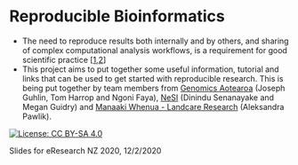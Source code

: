 
# Reproducible Bioinformatics

- The need to reproduce results both internally and by others, and sharing of complex computational analysis workflows, is a requirement for good scientific practice [<a href="https://doi.org/10.1371/journal.pcbi.1003285">1</a>,<a href="https://doi.org/10.4103/2153-3539.197197">2</a>]
- This project aims to put together some useful information, tutorial and links that can be used to get started with reproducible research. This is being put together by team members from <a href="https://www.genomics-aotearoa.org.nz/projects/bioinformatics-capability">Genomics Aotearoa</a> (Joseph Guhlin, Tom Harrop and Ngoni Faya), <a href="https://www.nesi.org.nz/">NeSI</a> (Dinindu Senanayake and Megan Guidry) and <a href="https://www.landcareresearch.co.nz/">Manaaki Whenua - Landcare Research</a> (Aleksandra Pawlik).

 [![License: CC BY-SA 4.0](https://img.shields.io/badge/License-CC%20BY--SA%204.0-lightgrey.svg)](https://creativecommons.org/licenses/by-sa/4.0/)

Slides for eResearch NZ 2020, 12/2/2020
